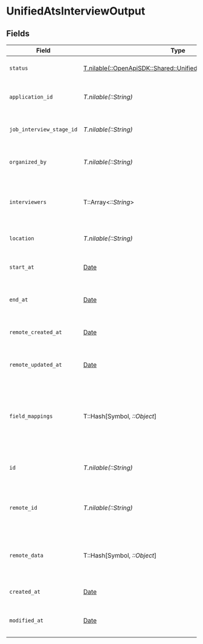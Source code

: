 # UnifiedAtsInterviewOutput


## Fields

| Field                                                                                                                      | Type                                                                                                                       | Required                                                                                                                   | Description                                                                                                                | Example                                                                                                                    |
| -------------------------------------------------------------------------------------------------------------------------- | -------------------------------------------------------------------------------------------------------------------------- | -------------------------------------------------------------------------------------------------------------------------- | -------------------------------------------------------------------------------------------------------------------------- | -------------------------------------------------------------------------------------------------------------------------- |
| `status`                                                                                                                   | [T.nilable(::OpenApiSDK::Shared::UnifiedAtsInterviewOutputStatus)](../../models/shared/unifiedatsinterviewoutputstatus.md) | :heavy_minus_sign:                                                                                                         | The status of the interview                                                                                                | SCHEDULED                                                                                                                  |
| `application_id`                                                                                                           | *T.nilable(::String)*                                                                                                      | :heavy_minus_sign:                                                                                                         | The UUID of the application                                                                                                | 801f9ede-c698-4e66-a7fc-48d19eebaa4f                                                                                       |
| `job_interview_stage_id`                                                                                                   | *T.nilable(::String)*                                                                                                      | :heavy_minus_sign:                                                                                                         | The UUID of the job interview stage                                                                                        | 801f9ede-c698-4e66-a7fc-48d19eebaa4f                                                                                       |
| `organized_by`                                                                                                             | *T.nilable(::String)*                                                                                                      | :heavy_minus_sign:                                                                                                         | The UUID of the organizer                                                                                                  | 801f9ede-c698-4e66-a7fc-48d19eebaa4f                                                                                       |
| `interviewers`                                                                                                             | T::Array<*::String*>                                                                                                       | :heavy_minus_sign:                                                                                                         | The UUIDs of the interviewers                                                                                              | [<br/>"801f9ede-c698-4e66-a7fc-48d19eebaa4f"<br/>]                                                                         |
| `location`                                                                                                                 | *T.nilable(::String)*                                                                                                      | :heavy_minus_sign:                                                                                                         | The location of the interview                                                                                              | San Francisco                                                                                                              |
| `start_at`                                                                                                                 | [Date](https://ruby-doc.org/stdlib-2.6.1/libdoc/date/rdoc/Date.html)                                                       | :heavy_minus_sign:                                                                                                         | The start date and time of the interview                                                                                   | 2024-10-01T12:00:00Z                                                                                                       |
| `end_at`                                                                                                                   | [Date](https://ruby-doc.org/stdlib-2.6.1/libdoc/date/rdoc/Date.html)                                                       | :heavy_minus_sign:                                                                                                         | The end date and time of the interview                                                                                     | 2024-10-01T12:00:00Z                                                                                                       |
| `remote_created_at`                                                                                                        | [Date](https://ruby-doc.org/stdlib-2.6.1/libdoc/date/rdoc/Date.html)                                                       | :heavy_minus_sign:                                                                                                         | The remote creation date of the interview                                                                                  | 2024-10-01T12:00:00Z                                                                                                       |
| `remote_updated_at`                                                                                                        | [Date](https://ruby-doc.org/stdlib-2.6.1/libdoc/date/rdoc/Date.html)                                                       | :heavy_minus_sign:                                                                                                         | The remote modification date of the interview                                                                              | 2024-10-01T12:00:00Z                                                                                                       |
| `field_mappings`                                                                                                           | T::Hash[Symbol, *::Object*]                                                                                                | :heavy_minus_sign:                                                                                                         | The custom field mappings of the object between the remote 3rd party & Panora                                              | {<br/>"fav_dish": "broccoli",<br/>"fav_color": "red"<br/>}                                                                 |
| `id`                                                                                                                       | *T.nilable(::String)*                                                                                                      | :heavy_minus_sign:                                                                                                         | The UUID of the interview                                                                                                  | 801f9ede-c698-4e66-a7fc-48d19eebaa4f                                                                                       |
| `remote_id`                                                                                                                | *T.nilable(::String)*                                                                                                      | :heavy_minus_sign:                                                                                                         | The remote ID of the interview in the context of the 3rd Party                                                             | id_1                                                                                                                       |
| `remote_data`                                                                                                              | T::Hash[Symbol, *::Object*]                                                                                                | :heavy_minus_sign:                                                                                                         | The remote data of the interview in the context of the 3rd Party                                                           | {<br/>"fav_dish": "broccoli",<br/>"fav_color": "red"<br/>}                                                                 |
| `created_at`                                                                                                               | [Date](https://ruby-doc.org/stdlib-2.6.1/libdoc/date/rdoc/Date.html)                                                       | :heavy_minus_sign:                                                                                                         | The created date of the object                                                                                             | 2024-10-01T12:00:00Z                                                                                                       |
| `modified_at`                                                                                                              | [Date](https://ruby-doc.org/stdlib-2.6.1/libdoc/date/rdoc/Date.html)                                                       | :heavy_minus_sign:                                                                                                         | The modified date of the object                                                                                            | 2024-10-01T12:00:00Z                                                                                                       |